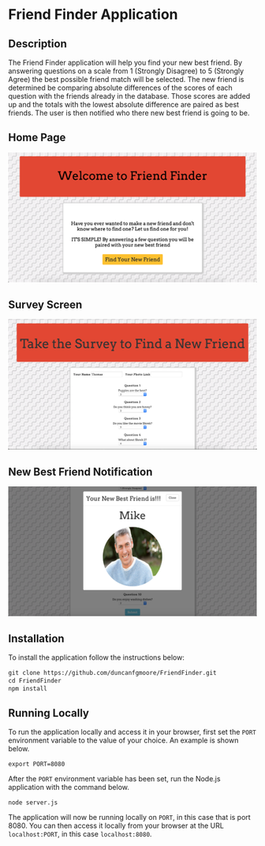 # Friend Finder Application

## Description

The Friend Finder application will help you find your new best friend. By answering questions on a scale from 1 (Strongly Disagree) to 5 (Strongly Agree) the best possible friend match will be selected. The new friend is determined be comparing absolute differences of the scores of each question with the friends already in the database. Those scores are added up and the totals with the lowest absolute difference are paired as best friends. The user is then notified who there new best friend is going to be.


## Home Page

![screenshot](app/public/images/homeScreenShot.jpeg)

## Survey Screen

![screenshot](app/public/images/surveyScreenShot.jpeg)

## New Best Friend Notification

![screenshot](app/public/images/friendScreenShot.jpeg)



## Installation

To install the application follow the instructions below:

	git clone https://github.com/duncanfgmoore/FriendFinder.git
	cd FriendFinder
	npm install
	
## Running Locally

To run the application locally and access it in your browser, first set the `PORT` environment variable to the value of your choice. An example is shown below.

	export PORT=8080
	
After the `PORT` environment variable has been set, run the Node.js application with the command below.

	node server.js
	
The application will now be running locally on `PORT`, in this case that is port 8080. You can then access it locally from your browser at the URL `localhost:PORT`, in this case `localhost:8080`.
